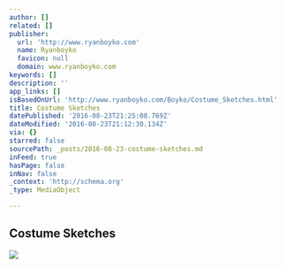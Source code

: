 ```yaml
---
author: []
related: []
publisher:
  url: 'http://www.ryanboyko.com'
  name: Ryanboyko
  favicon: null
  domain: www.ryanboyko.com
keywords: []
description: ''
app_links: []
isBasedOnUrl: 'http://www.ryanboyko.com/Boyko/Costume_Sketches.html'
title: Costume Sketches
datePublished: '2016-08-23T21:25:08.769Z'
dateModified: '2016-08-23T21:12:30.134Z'
via: {}
starred: false
sourcePath: _posts/2016-08-23-costume-sketches.md
inFeed: true
hasPage: false
inNav: false
_context: 'http://schema.org'
_type: MediaObject

---
```

<article style=""><h1>Costume Sketches</h1><img src="http://www.ryanboyko.com/Boyko/Costume_Sketches_files/Sticks%20and%20Stones%20-%20Donnegan.jpg" /></article>